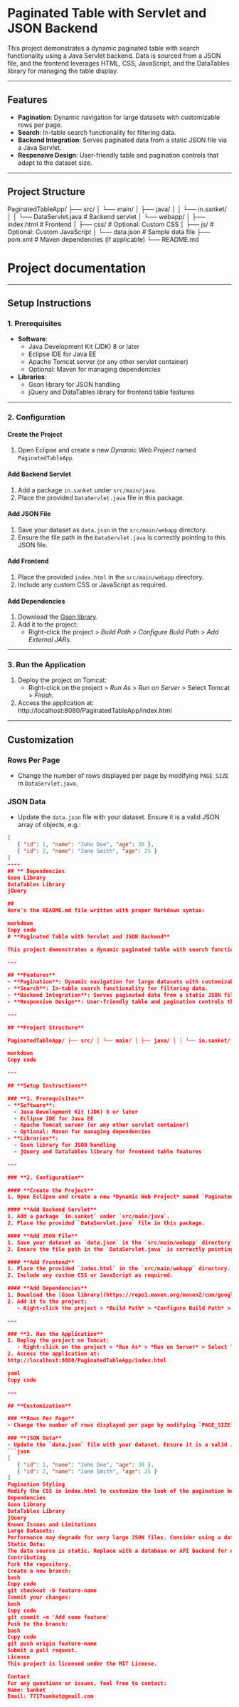 # **Paginated Table with Servlet and JSON Backend**

This project demonstrates a dynamic paginated table with search functionality using a Java Servlet backend. Data is sourced from a JSON file, and the frontend leverages HTML, CSS, JavaScript, and the DataTables library for managing the table display.

---

## **Features**
- **Pagination**: Dynamic navigation for large datasets with customizable rows per page.
- **Search**: In-table search functionality for filtering data.
- **Backend Integration**: Serves paginated data from a static JSON file via a Java Servlet.
- **Responsive Design**: User-friendly table and pagination controls that adapt to the dataset size.

---

## **Project Structure**

PaginatedTableApp/ ├── src/ │ └── main/ │ ├── java/ │ │ └── in.sanket/ │ │ └── DataServlet.java # Backend servlet │ └── webapp/ │ ├── index.html # Frontend │ ├── css/ # Optional: Custom CSS │ ├── js/ # Optional: Custom JavaScript │ └── data.json # Sample data file ├── pom.xml # Maven dependencies (if applicable) └── README.md 

# Project documentation

---

## **Setup Instructions**

### **1. Prerequisites**
- **Software**:
  - Java Development Kit (JDK) 8 or later
  - Eclipse IDE for Java EE
  - Apache Tomcat server (or any other servlet container)
  - Optional: Maven for managing dependencies
- **Libraries**:
  - Gson library for JSON handling
  - jQuery and DataTables library for frontend table features

---

### **2. Configuration**

#### **Create the Project**
1. Open Eclipse and create a new *Dynamic Web Project* named `PaginatedTableApp`.

#### **Add Backend Servlet**
1. Add a package `in.sanket` under `src/main/java`.
2. Place the provided `DataServlet.java` file in this package.

#### **Add JSON File**
1. Save your dataset as `data.json` in the `src/main/webapp` directory.
2. Ensure the file path in the `DataServlet.java` is correctly pointing to this JSON file.

#### **Add Frontend**
1. Place the provided `index.html` in the `src/main/webapp` directory.
2. Include any custom CSS or JavaScript as required.

#### **Add Dependencies**
1. Download the [Gson library](https://repo1.maven.org/maven2/com/google/code/gson/gson/2.8.9/gson-2.8.9.jar).
2. Add it to the project:
   - Right-click the project > *Build Path* > *Configure Build Path* > *Add External JARs*.

---

### **3. Run the Application**
1. Deploy the project on Tomcat:
   - Right-click on the project > *Run As* > *Run on Server* > Select Tomcat > *Finish*.
2. Access the application at: http://localhost:8080/PaginatedTableApp/index.html

---

## **Customization**

### **Rows Per Page**
- Change the number of rows displayed per page by modifying `PAGE_SIZE` in `DataServlet.java`.

### **JSON Data**
- Update the `data.json` file with your dataset. Ensure it is a valid JSON array of objects, e.g.:
```json
[
   { "id": 1, "name": "John Doe", "age": 30 },
   { "id": 2, "name": "Jane Smith", "age": 25 }
]
---- 
## ** Dependencies
Gson Library
DataTables Library
jQuery

## 
Here’s the README.md file written with proper Markdown syntax:

markdown
Copy code
# **Paginated Table with Servlet and JSON Backend**

This project demonstrates a dynamic paginated table with search functionality using a Java Servlet backend. Data is sourced from a JSON file, and the frontend leverages HTML, CSS, JavaScript, and the DataTables library for managing the table display.

---

## **Features**
- **Pagination**: Dynamic navigation for large datasets with customizable rows per page.
- **Search**: In-table search functionality for filtering data.
- **Backend Integration**: Serves paginated data from a static JSON file via a Java Servlet.
- **Responsive Design**: User-friendly table and pagination controls that adapt to the dataset size.

---

## **Project Structure**

PaginatedTableApp/ ├── src/ │ └── main/ │ ├── java/ │ │ └── in.sanket/ │ │ └── DataServlet.java # Backend servlet │ └── webapp/ │ ├── index.html # Frontend │ ├── css/ # Optional: Custom CSS │ ├── js/ # Optional: Custom JavaScript │ └── data.json # Sample data file ├── pom.xml # Maven dependencies (if applicable) └── README.md # Project documentation

markdown
Copy code

---

## **Setup Instructions**

### **1. Prerequisites**
- **Software**:
  - Java Development Kit (JDK) 8 or later
  - Eclipse IDE for Java EE
  - Apache Tomcat server (or any other servlet container)
  - Optional: Maven for managing dependencies
- **Libraries**:
  - Gson library for JSON handling
  - jQuery and DataTables library for frontend table features

---

### **2. Configuration**

#### **Create the Project**
1. Open Eclipse and create a new *Dynamic Web Project* named `PaginatedTableApp`.

#### **Add Backend Servlet**
1. Add a package `in.sanket` under `src/main/java`.
2. Place the provided `DataServlet.java` file in this package.

#### **Add JSON File**
1. Save your dataset as `data.json` in the `src/main/webapp` directory.
2. Ensure the file path in the `DataServlet.java` is correctly pointing to this JSON file.

#### **Add Frontend**
1. Place the provided `index.html` in the `src/main/webapp` directory.
2. Include any custom CSS or JavaScript as required.

#### **Add Dependencies**
1. Download the [Gson library](https://repo1.maven.org/maven2/com/google/code/gson/gson/2.8.9/gson-2.8.9.jar).
2. Add it to the project:
   - Right-click the project > *Build Path* > *Configure Build Path* > *Add External JARs*.

---

### **3. Run the Application**
1. Deploy the project on Tomcat:
   - Right-click on the project > *Run As* > *Run on Server* > Select Tomcat > *Finish*.
2. Access the application at:
http://localhost:8080/PaginatedTableApp/index.html

yaml
Copy code

---

## **Customization**

### **Rows Per Page**
- Change the number of rows displayed per page by modifying `PAGE_SIZE` in `DataServlet.java`.

### **JSON Data**
- Update the `data.json` file with your dataset. Ensure it is a valid JSON array of objects, e.g.:
```json
[
   { "id": 1, "name": "John Doe", "age": 30 },
   { "id": 2, "name": "Jane Smith", "age": 25 }
]
Pagination Styling
Modify the CSS in index.html to customize the look of the pagination buttons.
Dependencies
Gson Library
DataTables Library
jQuery
Known Issues and Limitations
Large Datasets:
Performance may degrade for very large JSON files. Consider using a database for dynamic scalability.
Static Data:
The data source is static. Replace with a database or API backend for dynamic functionality.
Contributing
Fork the repository.
Create a new branch:
bash
Copy code
git checkout -b feature-name
Commit your changes:
bash
Copy code
git commit -m 'Add some feature'
Push to the branch:
bash
Copy code
git push origin feature-name
Submit a pull request.
License
This project is licensed under the MIT License.

Contact
For any questions or issues, feel free to contact:
Name: Sanket
Email: 7717sanket@gmail.com

